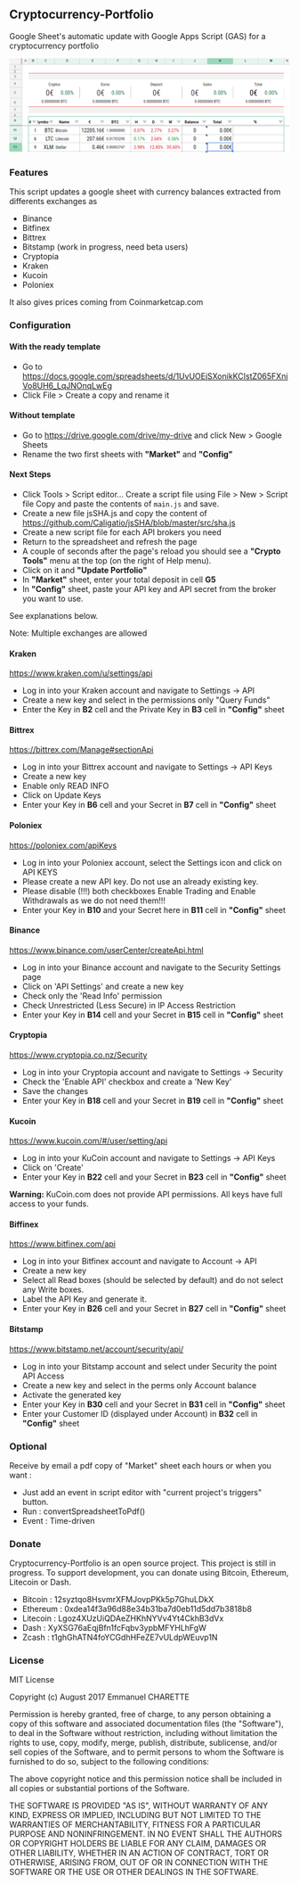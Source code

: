 ## Cryptocurrency-Portfolio
Google Sheet's automatic update with Google Apps Script (GAS) for a cryptocurrency portfolio

![img](sample.png)

### Features

This script updates a google sheet with currency balances extracted from differents exchanges as

* Binance
* Bitfinex
* Bittrex
* Bitstamp (work in progress, need beta users)
* Cryptopia
* Kraken
* Kucoin
* Poloniex

It also gives prices coming from Coinmarketcap.com


### Configuration
#### With the ready template
* Go to https://docs.google.com/spreadsheets/d/1UvUOEjSXonikKCIstZ065FXniVo8UH6_LqJNOnqLwEg
* Click File > Create a copy and rename it

#### Without template
* Go to https://drive.google.com/drive/my-drive and click New > Google Sheets
* Rename the two first sheets with **"Market"** and **"Config"**

#### Next Steps
* Click Tools > Script editor...
  Create a script file using File > New > Script file
  Copy and paste the contents of ```main.js``` and save.
* Create a new file jsSHA.js and copy the content of https://github.com/Caligatio/jsSHA/blob/master/src/sha.js
* Create a new script file for each API brokers you need
* Return to the spreadsheet and refresh the page
* A couple of seconds after the page's reload you should see a **"Crypto Tools"** menu at the top (on the right of Help menu).
* Click on it and **"Update Portfolio"**
* In **"Market"** sheet, enter your total deposit in cell **G5**
* In **"Config"** sheet, paste your API key and API secret from the broker you want to use.

See explanations below. 

Note: Multiple exchanges are allowed

#### Kraken
https://www.kraken.com/u/settings/api
* Log in into your Kraken account and navigate to Settings -> API 
* Create a new key and select in the permissions only "Query Funds"
* Enter the Key in **B2** cell and the Private Key in **B3** cell in **"Config"** sheet

#### Bittrex
https://bittrex.com/Manage#sectionApi
* Log in into your Bittrex account and navigate to Settings -> API Keys 
* Create a new key
* Enable only READ INFO
* Click on Update Keys
* Enter your Key in **B6** cell and your Secret in **B7** cell in **"Config"** sheet

#### Poloniex
https://poloniex.com/apiKeys
* Log in into your Poloniex account, select the Settings icon and click on API KEYS
* Please create a new API key. Do not use an already existing key.
* Please disable (!!!) both checkboxes Enable Trading and Enable Withdrawals as we do not need them!!!
* Enter your Key in **B10** and your Secret here in **B11** cell in **"Config"** sheet

#### Binance
https://www.binance.com/userCenter/createApi.html
* Log in into your Binance account and navigate to the Security Settings page
* Click on 'API Settings' and create a new key
* Check only the 'Read Info' permission
* Check Unrestricted (Less Secure) in IP Access Restriction
* Enter your Key in **B14** cell and your Secret in **B15** cell in **"Config"** sheet

#### Cryptopia
https://www.cryptopia.co.nz/Security
* Log in into your Cryptopia account and navigate to Settings -> Security
* Check the 'Enable API' checkbox and create a 'New Key'
* Save the changes
* Enter your Key in **B18** cell and your Secret in **B19** cell in **"Config"** sheet

#### Kucoin
https://www.kucoin.com/#/user/setting/api
* Log in into your KuCoin account and navigate to Settings -> API Keys
* Click on 'Create'
* Enter your Key in **B22** cell and your Secret in **B23** cell in **"Config"** sheet

__Warning:__ KuCoin.com does not provide API permissions. All keys have full access to your funds.

#### Biffinex
https://www.bitfinex.com/api
* Log in into your Bitfinex account and navigate to Account -> API
* Create a new key
* Select all Read boxes (should be selected by default) and do not select any Write boxes.
* Label the API Key and generate it.
* Enter your Key in **B26** cell and your Secret in **B27** cell in **"Config"** sheet

#### Bitstamp
https://www.bitstamp.net/account/security/api/
* Log in into your Bitstamp account and select under Security the point API Access 
* Create a new key and select in the perms only Account balance
* Activate the generated key
* Enter your Key in **B30** cell and your Secret in **B31** cell in **"Config"** sheet
* Enter your Customer ID (displayed under Account) in **B32** cell in **"Config"** sheet


### Optional

Receive by email a pdf copy of "Market" sheet each hours or when you want :
* Just add an event in script editor with "current project's triggers" button.
* Run : convertSpreadsheetToPdf() 
* Event : Time-driven


### Donate

Cryptocurrency-Portfolio is an open source project. This project is still in progress. To support development, you can donate using Bitcoin, Ethereum, Litecoin or Dash.

* Bitcoin : 12syztqo8HsvmrXFMJovpPKk5p7GhuLDkX
* Ethereum : 0xdea14f3a96d88e34b31ba7d0eb11d5dd7b3818b8
* Litecoin : Lgoz4XUzUiQDAeZHKhNYVv4Yt4CkhB3dVx
* Dash : XyXSG76aEqjBfn1fcFqbv3ypbMFYHLhFgW
* Zcash : t1ghGhATN4foYCGdhHFeZE7vULdpWEuvp1N


### License

MIT License

Copyright (c) August 2017 Emmanuel CHARETTE

Permission is hereby granted, free of charge, to any person obtaining a copy
of this software and associated documentation files (the "Software"), to deal
in the Software without restriction, including without limitation the rights
to use, copy, modify, merge, publish, distribute, sublicense, and/or sell
copies of the Software, and to permit persons to whom the Software is
furnished to do so, subject to the following conditions:

The above copyright notice and this permission notice shall be included in all
copies or substantial portions of the Software.

THE SOFTWARE IS PROVIDED "AS IS", WITHOUT WARRANTY OF ANY KIND, EXPRESS OR
IMPLIED, INCLUDING BUT NOT LIMITED TO THE WARRANTIES OF MERCHANTABILITY,
FITNESS FOR A PARTICULAR PURPOSE AND NONINFRINGEMENT. IN NO EVENT SHALL THE
AUTHORS OR COPYRIGHT HOLDERS BE LIABLE FOR ANY CLAIM, DAMAGES OR OTHER
LIABILITY, WHETHER IN AN ACTION OF CONTRACT, TORT OR OTHERWISE, ARISING FROM,
OUT OF OR IN CONNECTION WITH THE SOFTWARE OR THE USE OR OTHER DEALINGS IN THE
SOFTWARE.
